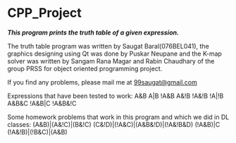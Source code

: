 # CPP_Project

***This program prints the truth table of a given expression.***

The truth table program was written by Saugat Baral(076BEL041), the graphics designing using Qt was done by Puskar Neupane and the K-map solver was written by Sangam Rana Magar and Rabin Chaudhary of the group PRSS for object oriented programming project.

If you find any problems, please mail me at 99saugat@gmail.com

Expressions that have been tested to work:
A&B
A|B
!A&B
A&!B
!A&!B
!A|!B
A&B&C
!A&B|C
!A&B&!C

Some homework problems that work in this program and which we did in DL classes:
(A&B)|(A&!C)|(B&!C)
(C&!D)|(!A&C)|(A&B&!D)|(!A&!B&D)
(!A&B)|C
(!A&!B)|(!B&C)|(A&B)

